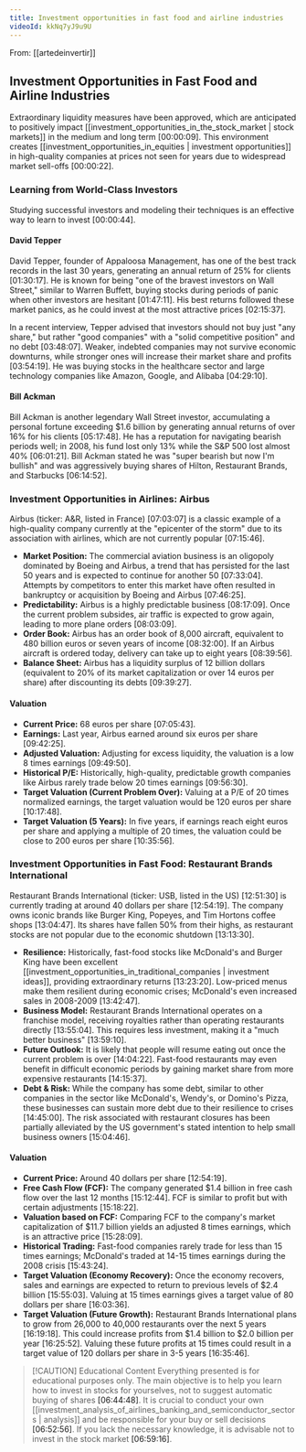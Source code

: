 ```yaml
---
title: Investment opportunities in fast food and airline industries
videoId: kkNq7yJ9u9U
---
```


From: [[artedeinvertir]] <br/> 
## Investment Opportunities in Fast Food and Airline Industries

Extraordinary liquidity measures have been approved, which are anticipated to positively impact [[investment_opportunities_in_the_stock_market | stock markets]] in the medium and long term <a class="yt-timestamp" data-t="00:00:09">[00:00:09]</a>. This environment creates [[investment_opportunities_in_equities | investment opportunities]] in high-quality companies at prices not seen for years due to widespread market sell-offs <a class="yt-timestamp" data-t="00:00:22">[00:00:22]</a>.

### Learning from World-Class Investors
Studying successful investors and modeling their techniques is an effective way to learn to invest <a class="yt-timestamp" data-t="00:00:44">[00:00:44]</a>.

#### David Tepper
David Tepper, founder of Appaloosa Management, has one of the best track records in the last 30 years, generating an annual return of 25% for clients <a class="yt-timestamp" data-t="01:30:17">[01:30:17]</a>. He is known for being "one of the bravest investors on Wall Street," similar to Warren Buffett, buying stocks during periods of panic when other investors are hesitant <a class="yt-timestamp" data-t="01:47:11">[01:47:11]</a>. His best returns followed these market panics, as he could invest at the most attractive prices <a class="yt-timestamp" data-t="02:15:37">[02:15:37]</a>.

In a recent interview, Tepper advised that investors should not buy just "any share," but rather "good companies" with a "solid competitive position" and no debt <a class="yt-timestamp" data-t="03:48:07">[03:48:07]</a>. Weaker, indebted companies may not survive economic downturns, while stronger ones will increase their market share and profits <a class="yt-timestamp" data-t="03:54:19">[03:54:19]</a>. He was buying stocks in the healthcare sector and large technology companies like Amazon, Google, and Alibaba <a class="yt-timestamp" data-t="04:29:10">[04:29:10]</a>.

#### Bill Ackman
Bill Ackman is another legendary Wall Street investor, accumulating a personal fortune exceeding $1.6 billion by generating annual returns of over 16% for his clients <a class="yt-timestamp" data-t="05:17:48">[05:17:48]</a>. He has a reputation for navigating bearish periods well; in 2008, his fund lost only 13% while the S&P 500 lost almost 40% <a class="yt-timestamp" data-t="06:01:21">[06:01:21]</a>. Bill Ackman stated he was "super bearish but now I'm bullish" and was aggressively buying shares of Hilton, Restaurant Brands, and Starbucks <a class="yt-timestamp" data-t="06:14:52">[06:14:52]</a>.

### Investment Opportunities in Airlines: Airbus
Airbus (ticker: A&R, listed in France) <a class="yt-timestamp" data-t="07:03:07">[07:03:07]</a> is a classic example of a high-quality company currently at the "epicenter of the storm" due to its association with airlines, which are not currently popular <a class="yt-timestamp" data-t="07:15:46">[07:15:46]</a>.

*   **Market Position:** The commercial aviation business is an oligopoly dominated by Boeing and Airbus, a trend that has persisted for the last 50 years and is expected to continue for another 50 <a class="yt-timestamp" data-t="07:33:04">[07:33:04]</a>. Attempts by competitors to enter this market have often resulted in bankruptcy or acquisition by Boeing and Airbus <a class="yt-timestamp" data-t="07:46:25">[07:46:25]</a>.
*   **Predictability:** Airbus is a highly predictable business <a class="yt-timestamp" data-t="08:17:09">[08:17:09]</a>. Once the current problem subsides, air traffic is expected to grow again, leading to more plane orders <a class="yt-timestamp" data-t="08:03:09">[08:03:09]</a>.
*   **Order Book:** Airbus has an order book of 8,000 aircraft, equivalent to 480 billion euros or seven years of income <a class="yt-timestamp" data-t="08:32:00">[08:32:00]</a>. If an Airbus aircraft is ordered today, delivery can take up to eight years <a class="yt-timestamp" data-t="08:39:56">[08:39:56]</a>.
*   **Balance Sheet:** Airbus has a liquidity surplus of 12 billion dollars (equivalent to 20% of its market capitalization or over 14 euros per share) after discounting its debts <a class="yt-timestamp" data-t="09:39:27">[09:39:27]</a>.

#### Valuation
*   **Current Price:** 68 euros per share <a class="yt-timestamp" data-t="07:05:43">[07:05:43]</a>.
*   **Earnings:** Last year, Airbus earned around six euros per share <a class="yt-timestamp" data-t="09:42:25">[09:42:25]</a>.
*   **Adjusted Valuation:** Adjusting for excess liquidity, the valuation is a low 8 times earnings <a class="yt-timestamp" data-t="09:49:50">[09:49:50]</a>.
*   **Historical P/E:** Historically, high-quality, predictable growth companies like Airbus rarely trade below 20 times earnings <a class="yt-timestamp" data-t="09:56:30">[09:56:30]</a>.
*   **Target Valuation (Current Problem Over):** Valuing at a P/E of 20 times normalized earnings, the target valuation would be 120 euros per share <a class="yt-timestamp" data-t="10:17:48">[10:17:48]</a>.
*   **Target Valuation (5 Years):** In five years, if earnings reach eight euros per share and applying a multiple of 20 times, the valuation could be close to 200 euros per share <a class="yt-timestamp" data-t="10:35:56">[10:35:56]</a>.

### Investment Opportunities in Fast Food: Restaurant Brands International
Restaurant Brands International (ticker: USB, listed in the US) <a class="yt-timestamp" data-t="12:51:30">[12:51:30]</a> is currently trading at around 40 dollars per share <a class="yt-timestamp" data-t="12:54:19">[12:54:19]</a>. The company owns iconic brands like Burger King, Popeyes, and Tim Hortons coffee shops <a class="yt-timestamp" data-t="13:04:47">[13:04:47]</a>. Its shares have fallen 50% from their highs, as restaurant stocks are not popular due to the economic shutdown <a class="yt-timestamp" data-t="13:13:30">[13:13:30]</a>.

*   **Resilience:** Historically, fast-food stocks like McDonald's and Burger King have been excellent [[investment_opportunities_in_traditional_companies | investment ideas]], providing extraordinary returns <a class="yt-timestamp" data-t="13:23:20">[13:23:20]</a>. Low-priced menus make them resilient during economic crises; McDonald's even increased sales in 2008-2009 <a class="yt-timestamp" data-t="13:42:47">[13:42:47]</a>.
*   **Business Model:** Restaurant Brands International operates on a franchise model, receiving royalties rather than operating restaurants directly <a class="yt-timestamp" data-t="13:55:04">[13:55:04]</a>. This requires less investment, making it a "much better business" <a class="yt-timestamp" data-t="13:59:10">[13:59:10]</a>.
*   **Future Outlook:** It is likely that people will resume eating out once the current problem is over <a class="yt-timestamp" data-t="14:04:22">[14:04:22]</a>. Fast-food restaurants may even benefit in difficult economic periods by gaining market share from more expensive restaurants <a class="yt-timestamp" data-t="14:15:37">[14:15:37]</a>.
*   **Debt & Risk:** While the company has some debt, similar to other companies in the sector like McDonald's, Wendy's, or Domino's Pizza, these businesses can sustain more debt due to their resilience to crises <a class="yt-timestamp" data-t="14:45:00">[14:45:00]</a>. The risk associated with restaurant closures has been partially alleviated by the US government's stated intention to help small business owners <a class="yt-timestamp" data-t="15:04:46">[15:04:46]</a>.

#### Valuation
*   **Current Price:** Around 40 dollars per share <a class="yt-timestamp" data-t="12:54:19">[12:54:19]</a>.
*   **Free Cash Flow (FCF):** The company generated $1.4 billion in free cash flow over the last 12 months <a class="yt-timestamp" data-t="15:12:44">[15:12:44]</a>. FCF is similar to profit but with certain adjustments <a class="yt-timestamp" data-t="15:18:22">[15:18:22]</a>.
*   **Valuation based on FCF:** Comparing FCF to the company's market capitalization of $11.7 billion yields an adjusted 8 times earnings, which is an attractive price <a class="yt-timestamp" data-t="15:28:09">[15:28:09]</a>.
*   **Historical Trading:** Fast-food companies rarely trade for less than 15 times earnings; McDonald's traded at 14-15 times earnings during the 2008 crisis <a class="yt-timestamp" data-t="15:43:24">[15:43:24]</a>.
*   **Target Valuation (Economy Recovery):** Once the economy recovers, sales and earnings are expected to return to previous levels of $2.4 billion <a class="yt-timestamp" data-t="15:55:03">[15:55:03]</a>. Valuing at 15 times earnings gives a target value of 80 dollars per share <a class="yt-timestamp" data-t="16:03:36">[16:03:36]</a>.
*   **Target Valuation (Future Growth):** Restaurant Brands International plans to grow from 26,000 to 40,000 restaurants over the next 5 years <a class="yt-timestamp" data-t="16:19:18">[16:19:18]</a>. This could increase profits from $1.4 billion to $2.0 billion per year <a class="yt-timestamp" data-t="16:25:52">[16:25:52]</a>. Valuing these future profits at 15 times could result in a target value of 120 dollars per share in 3-5 years <a class="yt-timestamp" data-t="16:35:46">[16:35:46]</a>.

> [!CAUTION] Educational Content
> Everything presented is for educational purposes only. The main objective is to help you learn how to invest in stocks for yourselves, not to suggest automatic buying of shares <a class="yt-timestamp" data-t="06:44:48">[06:44:48]</a>. It is crucial to conduct your own [[investment_analysis_of_airlines_banking_and_semiconductor_sectors | analysis]] and be responsible for your buy or sell decisions <a class="yt-timestamp" data-t="06:52:56">[06:52:56]</a>. If you lack the necessary knowledge, it is advisable not to invest in the stock market <a class="yt-timestamp" data-t="06:59:16">[06:59:16]</a>.
